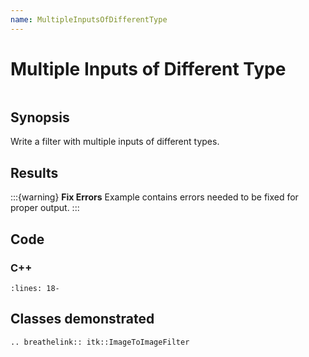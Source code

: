 ```yaml
---
name: MultipleInputsOfDifferentType
---
```


# Multiple Inputs of Different Type

```{index} single: ImageToImageFilter
```

## Synopsis

Write a filter with multiple inputs of different types.

## Results

:::{warning}
**Fix Errors**
Example contains errors needed to be fixed for proper output.
:::

## Code

### C++

```{literalinclude} Code.cxx
:lines: 18-
```

## Classes demonstrated

```{eval-rst}
.. breathelink:: itk::ImageToImageFilter
```
